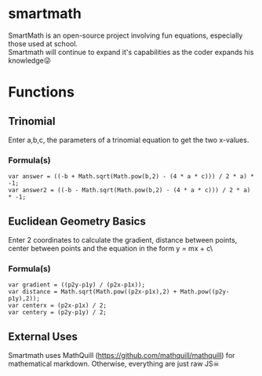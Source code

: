 # smartmath
SmartMath is an open-source project involving fun equations, especially those used at school.\
Smartmath will continue to expand it's capabilities as the coder expands his knowledge😜

# Functions
## Trinomial
Enter a,b,c, the parameters of a trinomial equation to get the two x-values.
### Formula(s)
`
var answer = ((-b + Math.sqrt(Math.pow(b,2) - (4 * a * c))) / 2 * a) * -1;
`\
`
var answer2 = ((-b - Math.sqrt(Math.pow(b,2) - (4 * a * c))) / 2 * a) * -1;
`

## Euclidean Geometry Basics
Enter 2 coordinates to calculate the gradient, distance between points, center between points and the equation in the form y = mx + c\
### Formula(s)
`
    var gradient = ((p2y-p1y) / (p2x-p1x));
    `\
`
    var distance = Math.sqrt(Math.pow((p2x-p1x),2) + Math.pow((p2y-p1y),2));
    `\
`
    var centerx = (p2x-p1x) / 2;
    `\
`
    var centery = (p2y-p1y) / 2;
    `

## External Uses
Smartmath uses MathQuill (https://github.com/mathquill/mathquill) for mathematical markdown. Otherwise, everything are just raw JS☠

